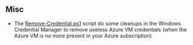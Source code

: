 ## Misc

* The [Remove-Credential.ps1](Remove-Credential.ps1) script do some cleanups in the Windows Credential Manager to remove useless Azure VM credentials (when the Azure VM is no more present in your Azure subscription)
